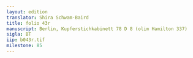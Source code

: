 ```yaml
---
layout: edition
translator: Shira Schwam-Baird
title: folio 43r
manuscript: Berlin, Kupferstichkabinett 78 D 8 (olim Hamilton 337)
sigla: BT
iip: b043r.tif
milestone: 85
---
```

